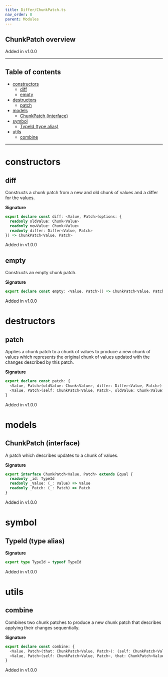 ```yaml
---
title: Differ/ChunkPatch.ts
nav_order: 8
parent: Modules
---
```


## ChunkPatch overview

Added in v1.0.0

---

<h2 class="text-delta">Table of contents</h2>

- [constructors](#constructors)
  - [diff](#diff)
  - [empty](#empty)
- [destructors](#destructors)
  - [patch](#patch)
- [models](#models)
  - [ChunkPatch (interface)](#chunkpatch-interface)
- [symbol](#symbol)
  - [TypeId (type alias)](#typeid-type-alias)
- [utils](#utils)
  - [combine](#combine)

---

# constructors

## diff

Constructs a chunk patch from a new and old chunk of values and a differ
for the values.

**Signature**

```ts
export declare const diff: <Value, Patch>(options: {
  readonly oldValue: Chunk<Value>
  readonly newValue: Chunk<Value>
  readonly differ: Differ<Value, Patch>
}) => ChunkPatch<Value, Patch>
```

Added in v1.0.0

## empty

Constructs an empty chunk patch.

**Signature**

```ts
export declare const empty: <Value, Patch>() => ChunkPatch<Value, Patch>
```

Added in v1.0.0

# destructors

## patch

Applies a chunk patch to a chunk of values to produce a new chunk of
values which represents the original chunk of values updated with the
changes described by this patch.

**Signature**

```ts
export declare const patch: {
  <Value, Patch>(oldValue: Chunk<Value>, differ: Differ<Value, Patch>): (self: ChunkPatch<Value, Patch>) => Chunk<Value>
  <Value, Patch>(self: ChunkPatch<Value, Patch>, oldValue: Chunk<Value>, differ: Differ<Value, Patch>): Chunk<Value>
}
```

Added in v1.0.0

# models

## ChunkPatch (interface)

A patch which describes updates to a chunk of values.

**Signature**

```ts
export interface ChunkPatch<Value, Patch> extends Equal {
  readonly _id: TypeId
  readonly _Value: (_: Value) => Value
  readonly _Patch: (_: Patch) => Patch
}
```

Added in v1.0.0

# symbol

## TypeId (type alias)

**Signature**

```ts
export type TypeId = typeof TypeId
```

Added in v1.0.0

# utils

## combine

Combines two chunk patches to produce a new chunk patch that describes
applying their changes sequentially.

**Signature**

```ts
export declare const combine: {
  <Value, Patch>(that: ChunkPatch<Value, Patch>): (self: ChunkPatch<Value, Patch>) => ChunkPatch<Value, Patch>
  <Value, Patch>(self: ChunkPatch<Value, Patch>, that: ChunkPatch<Value, Patch>): ChunkPatch<Value, Patch>
}
```

Added in v1.0.0
